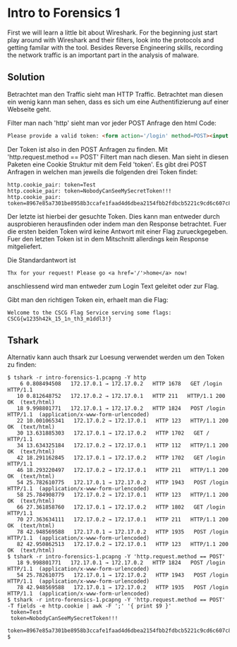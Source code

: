 # Intro to Forensics 1
First we will learn a little bit about Wireshark. For the beginning just start play around with Wireshark and their filters, look into the protocols and getting familar with the tool. Besides Reverse Engineering skills, recording the network traffic is an important part in the analysis of malware.

## Solution
Betrachtet man den Traffic sieht man HTTP Traffic. Betrachtet man diesen ein wenig kann man sehen, dass es sich um eine Authentifizierung auf einer Webseite geht.

Filter man nach 'http' sieht man vor jeder POST Anfrage den html Code:
```html
Please provide a valid token: <form action='/login' method=POST><input name=token></input><button type='submit' value='send'>send</button></form>
```

Der Token ist also in den POST Anfragen zu finden. Mit 'http.request.method == POST' Filtert man nach diesen. Man sieht in diesen Paketen eine Cookie Struktur mit dem Feld 'token'. Es gibt drei POST Anfragen in welchen man jeweils die folgenden drei Token findet:
```
http.cookie_pair: token=Test
http.cookie_pair: token=NobodyCanSeeMySecretToken!!!
http.cookie_pair: token=8967e85a7301be8958b3ccafe1faad4d6dbea2154fbb2fdbcb5221c9cd6c607c877c67d36bd67c0e362a968a0d3522feed7e0d68a70796aa4682735608d7686b
```

Der letzte ist hierbei der gesuchte Token. Dies kann man entweder durch ausprobieren herausfinden oder indem man den Response betrachtet. Fuer die ersten beiden Token wird keine Antwort mit einer Flag zurueckgegeben. Fuer den letzten Token ist in dem Mitschnitt allerdings kein Response mitgeliefert.

Die Standardantwort ist
```
Thx for your request! Please go <a href='/'>home</a> now!
```
anschliessend wird man entweder zum Login Text geleitet oder zur Flag.

Gibt man den richtigen Token ein, erhaelt man die Flag:
```
Welcome to the CSCG Flag Service serving some flags: CSCG{w1235h42k_15_1n_th3_m1ddl3!}
```

## Tshark
Alternativ kann auch thsark zur Loesung verwendet werden um den Token zu finden:
```
$ tshark -r intro-forensics-1.pcapng -Y http
    6 0.808494508   172.17.0.1 → 172.17.0.2   HTTP 1678   GET /login HTTP/1.1 
   10 0.812648752   172.17.0.2 → 172.17.0.1   HTTP 211   HTTP/1.1 200 OK  (text/html)
   18 9.998801771   172.17.0.1 → 172.17.0.2   HTTP 1824   POST /login HTTP/1.1  (application/x-www-form-urlencoded)
   22 10.001065341   172.17.0.2 → 172.17.0.1   HTTP 123   HTTP/1.1 200 OK  (text/html)
   30 13.631885303   172.17.0.1 → 172.17.0.2   HTTP 1702   GET / HTTP/1.1 
   34 13.634325184   172.17.0.2 → 172.17.0.1   HTTP 112   HTTP/1.1 200 OK  (text/html)
   42 18.291162845   172.17.0.1 → 172.17.0.2   HTTP 1702   GET /login HTTP/1.1 
   46 18.293220497   172.17.0.2 → 172.17.0.1   HTTP 211   HTTP/1.1 200 OK  (text/html)
   54 25.782610775   172.17.0.1 → 172.17.0.2   HTTP 1943   POST /login HTTP/1.1  (application/x-www-form-urlencoded)
   58 25.784908779   172.17.0.2 → 172.17.0.1   HTTP 123   HTTP/1.1 200 OK  (text/html)
   66 27.361858760   172.17.0.1 → 172.17.0.2   HTTP 1802   GET /login HTTP/1.1 
   70 27.363634111   172.17.0.2 → 172.17.0.1   HTTP 211   HTTP/1.1 200 OK  (text/html)
   78 42.948569588   172.17.0.1 → 172.17.0.2   HTTP 1935   POST /login HTTP/1.1  (application/x-www-form-urlencoded)
   82 42.950862513   172.17.0.2 → 172.17.0.1   HTTP 123   HTTP/1.1 200 OK  (text/html)
$ tshark -r intro-forensics-1.pcapng -Y 'http.request.method == POST'
   18 9.998801771   172.17.0.1 → 172.17.0.2   HTTP 1824   POST /login HTTP/1.1  (application/x-www-form-urlencoded)
   54 25.782610775   172.17.0.1 → 172.17.0.2   HTTP 1943   POST /login HTTP/1.1  (application/x-www-form-urlencoded)
   78 42.948569588   172.17.0.1 → 172.17.0.2   HTTP 1935   POST /login HTTP/1.1  (application/x-www-form-urlencoded)
$ tshark -r intro-forensics-1.pcapng -Y 'http.request.method == POST' -T fields -e http.cookie | awk -F ';' '{ print $9 }'
 token=Test
 token=NobodyCanSeeMySecretToken!!!
 token=8967e85a7301be8958b3ccafe1faad4d6dbea2154fbb2fdbcb5221c9cd6c607c877c67d36bd67c0e362a968a0d3522feed7e0d68a70796aa4682735608d7686b
$ 
```
